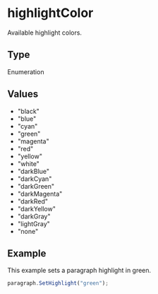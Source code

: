 # highlightColor

Available highlight colors.

## Type

Enumeration

## Values

- "black"
- "blue"
- "cyan"
- "green"
- "magenta"
- "red"
- "yellow"
- "white"
- "darkBlue"
- "darkCyan"
- "darkGreen"
- "darkMagenta"
- "darkRed"
- "darkYellow"
- "darkGray"
- "lightGray"
- "none"


## Example

This example sets a paragraph highlight in green.

```javascript editor-
paragraph.SetHighlight("green");
```
